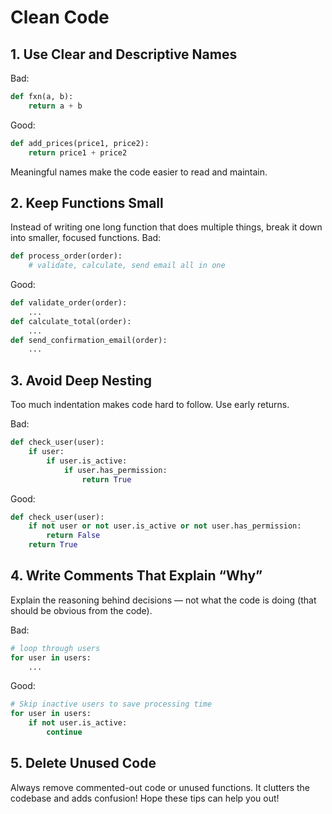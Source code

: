 # Clean Code

## 1. Use Clear and Descriptive Names

Bad:
```python
def fxn(a, b):
    return a + b
```
Good:

```python
def add_prices(price1, price2):
    return price1 + price2
```
Meaningful names make the code easier to read and maintain.

## 2. Keep Functions Small
Instead of writing one long function that does multiple things, break it down into smaller, focused functions.
Bad:
```python
def process_order(order):
    # validate, calculate, send email all in one
```
Good:

```python
def validate_order(order):
    ...
def calculate_total(order):
    ...
def send_confirmation_email(order):
    ...
```
## 3. Avoid Deep Nesting
Too much indentation makes code hard to follow. Use early returns.

Bad:
```python
def check_user(user):
    if user:
        if user.is_active:
            if user.has_permission:
                return True
```
Good:

```python
def check_user(user):
    if not user or not user.is_active or not user.has_permission:
        return False
    return True
```
## 4. Write Comments That Explain “Why”
Explain the reasoning behind decisions — not what the code is doing (that should be obvious from the code).

Bad:

```python
# loop through users
for user in users:
    ...
```
Good:

```python
# Skip inactive users to save processing time
for user in users:
    if not user.is_active:
        continue
```
## 5. Delete Unused Code
Always remove commented-out code or unused functions. It clutters the codebase and adds confusion!
Hope these tips can help you out!
